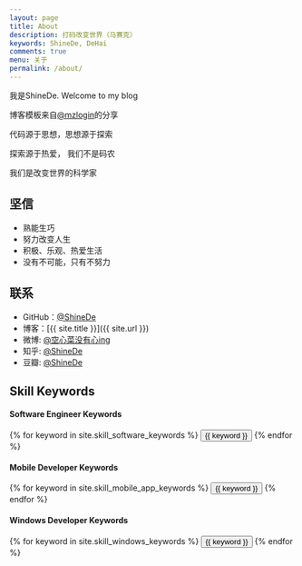 ```yaml
---
layout: page
title: About
description: 打码改变世界（马赛克）
keywords: ShineDe, DeHai
comments: true
menu: 关于
permalink: /about/
---
```


我是ShineDe.   Welcome to my blog

博客模板来自[@mzlogin](https://github.com/mzlogin)的分享

代码源于思想，思想源于探索 

探索源于热爱， 我们不是码农 

我们是改变世界的科学家 


## 坚信

* 熟能生巧
* 努力改变人生
* 积极、乐观、热爱生活
* 没有不可能，只有不努力

## 联系

* GitHub：[@ShineDe](https://github.com/shinede)
* 博客：[{{ site.title }}]({{ site.url }})
* 微博: [@空心菜没有心ing](http://weibo.com/3626494712)
* 知乎: [@ShineDe](http://www.zhihu.com/people/shinede)
* 豆瓣: [@ShineDe](http://www.douban.com/people/153431026)

## Skill Keywords

#### Software Engineer Keywords
<div class="btn-inline">
    {% for keyword in site.skill_software_keywords %}
    <button class="btn btn-outline" type="button">{{ keyword }}</button>
    {% endfor %}
</div>

#### Mobile Developer Keywords
<div class="btn-inline">
    {% for keyword in site.skill_mobile_app_keywords %}
    <button class="btn btn-outline" type="button">{{ keyword }}</button>
    {% endfor %}
</div>

#### Windows Developer Keywords
<div class="btn-inline">
    {% for keyword in site.skill_windows_keywords %}
    <button class="btn btn-outline" type="button">{{ keyword }}</button>
    {% endfor %}
</div>
